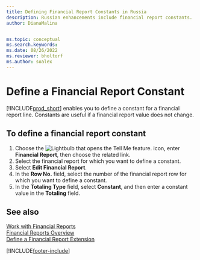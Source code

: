 ```yaml
---
title: Defining Financial Report Constants in Russia
description: Russian enhancements include financial report constants.
author: DianaMalina


ms.topic: conceptual
ms.search.keywords:
ms.date: 08/26/2022
ms.reviewer: bholtorf
ms.author: soalex
---
```


# Define a Financial Report Constant

[!INCLUDE[prod_short](../../includes/prod_short.md)] enables you to define a constant for a financial report line. Constants are useful if a financial report value does not change.

## To define a financial report constant

1. Choose the ![Lightbulb that opens the Tell Me feature.](../../media/ui-search/search_small.png "Tell me what you want to do") icon, enter **Financial Report**, then choose the related link.
2. Select the financial report for which you want to define a constant.
3. Select **Edit Financial Report**.
4. In the **Row No.** field, select the number of the financial report row for which you want to define a constant.
5. In the **Totaling Type** field, select **Constant**, and then enter a constant value in the **Totaling** field.

## See also

[Work with Financial Reports](How-to-Work-with-Account-Schedules.md)  
[Financial Reports Overview](account-schedules-overview.md)  
[Define a Financial Report Extension](How-to-Define-an-Account-Schedule-Extension.md)  

[!INCLUDE[footer-include](../../includes/footer-banner.md)]
